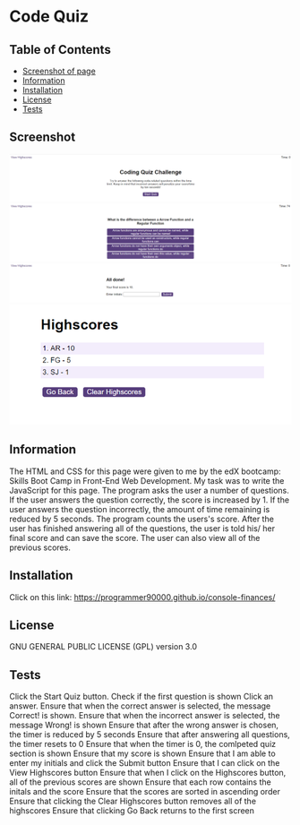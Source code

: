 # Code Quiz

## Table of Contents
* [Screenshot of page](#screenshot)
* [Information](#information)
* [Installation](#installation)
* [License](#license)
* [Tests](#tests)

## Screenshot
![Starting screen](screenshots/screenshot1.png)
![Question](screenshots/screenshot2.png)
![Completed Quiz](screenshots/screenshot3.png)
![Highscores](screenshots/screenshot4.png)

## Information
The HTML and CSS for this page were given to me by the edX bootcamp: Skills Boot Camp in Front-End Web Development. My task was to write the JavaScript for this page. The program asks the user a number of questions. If the user answers the question correctly, the score is increased by 1. If the user answers the question incorrectly, the amount of time remaining is reduced by 5 seconds. The program counts the users's score. After the user has finished answering all of the questions, the user is told his/ her final score and can save the score. The user can also view all of the previous scores.


## Installation
Click on this link: https://programmer90000.github.io/console-finances/

## License
GNU GENERAL PUBLIC LICENSE (GPL) version 3.0

## Tests
Click the Start Quiz button. Check if the first question is shown
Click an answer. Ensure that when the correct answer is selected, the message Correct! is shown. Ensure that when the incorrect answer is selected, the message Wrong! is shown
Ensure that after the wrong answer is chosen, the timer is reduced by 5 seconds
Ensure that after answering all questions, the timer resets to 0
Ensure that when the timer is 0, the comlpeted quiz section is shown
Ensure that my score is shown
Ensure that I am able to enter my initials and click the Submit button
Ensure that I can click on the View Highscores button
Ensure that when I click on the Highscores button, all of the previous scores are shown
Ensure that each row contains the initals and the score
Ensure that the scores are sorted in ascending order
Ensure that clicking the Clear Highscores button removes all of the highscores
Ensure that clicking Go Back returns to the first screen